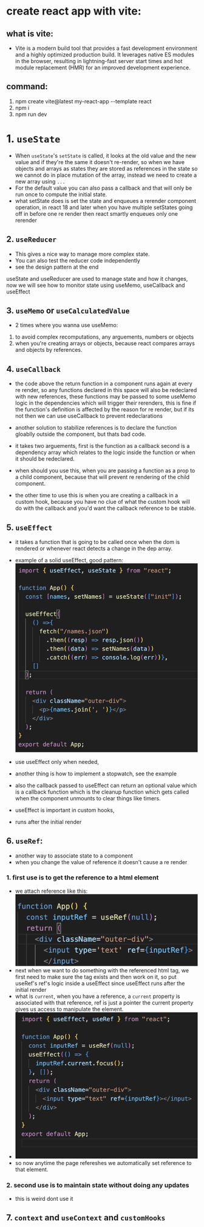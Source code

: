 # create react app with vite:
## what is vite:
- Vite is a modern build tool that provides a fast development environment and a highly optimized production build. It leverages native ES modules in the browser, resulting in lightning-fast server start times and hot module replacement (HMR) for an improved development experience.

## command:
1. npm create vite@latest my-react-app --template react
2. npm i
3. npm run dev

# 1. `useState`
- When `useState`'s `setState` is called, it looks at the old value and the new value and if they're the same it doesn't re-render, so when we have objects and arrays as states they are stored as references in the state so we cannot do in place mutation of the array, instead we need to create a new array using `...`
- For the default value you can also pass a callback and that will only be run once to compute the initial state.
- what setState does is set the state and enqueues a rerender component operation, in react 18 and later when you have multiple setStates going off in before one re render then react smartly enqueues only one rerender

## 2. `useReducer`
- This gives a nice way to manage more complex state.
- You can also test the reducer code independently
- see the design pattern at the end

useState and useReducer are used to manage state and how it changes, now we will see how to monitor state using useMemo, useCallback and useEffect

## 3. `useMemo` or `useCalculatedValue`
- 2 times where you wanna use useMemo:
1. to avoid complex recomputations, any arguements, numbers or objects  
2. when you're creating arrays or objects, because react compares arrays and objects by references.

## 4. `useCallback`
- the code above the return function in a component runs again at every re render, so any functions declared in this space will also be redeclared with new references, these functions may be passed to some useMemo logic in the dependencies which will trigger their rerenders, this is fine if the function's definition is affected by the reason for re render, but if its not then we can use useCallback to prevent redeclarations
- another solution to stabilize references is to declare the function gloablly outside the component, but thats bad code.
- it takes two arguements, first is the function as a callback second is a dependency array which relates to the logic inside the function or when it should be redeclared.

- when should you use this, when you are passing a function as a prop to a child component, because that will prevent re rendering of the child component.
- the other time to use this is when you are creating a callback in a custom hook, because you have no clue of what the custom hook will do with the callback and you'd want the callback reference to be stable.

## 5. `useEffect`
- it takes a function that is going to be called once when the dom is rendered or whenever react detects a change in the dep array.
- example of a solid useEffect, good pattern:
![alt text](image.png)

- use useEffect only when needed, 

- another thing is how to implement a stopwatch, see the example

- also the callback passed to useEffect can return an optional value which is a callback function which is the cleanup function which gets called when the component unmounts to clear things like timers.

- useEffect is important in custom hooks, 
- runs after the initial render

## 6. `useRef`:
- another way to associate state to a component
- when you change the value of reference it doesn't cause a re render
### 1. first use is to get the reference to a html element
- we attach reference like this:
![alt text](image-1.png)
- next when we want to do something with the referenced html tag, we first need to make sure the tag exists and then work on it, so put useRef's ref's logic inside a useEffect since useEffect runs after the initial render
- what is `current`, when you have a reference, a `current` property is associated with that reference, ref is just a pointer the current property gives us access to manipulate the element.
- ![alt text](image-2.png)
- so now anytime the page refereshes we automatically set reference to that element.
### 2. second use is to maintain state without doing any updates
- this is weird dont use it

## 7. `context` and `useContext` and `customHooks`
